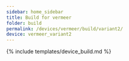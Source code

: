 ```yaml
---
sidebar: home_sidebar
title: Build for vermeer
folder: build
permalink: /devices/vermeer/build/variant2/
device: vermeer_variant2
---
```

{% include templates/device_build.md %}
